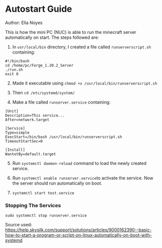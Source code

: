 # Autostart Guide

Author: Ella Noyes

This is how the mini PC (NUC) is able to run the minecraft server automatically on start. The steps followed are: 

1. In `usr/local/bin` directory, I created a file called `runserverscript.sh` containing:
```
#!/bin/bash
cd /home/pc/Forge_1.20.2_Server
./run.sh
exit 0
```

2. Made it executable using `chmod +x /usr/local/bin/runserverscript.sh`

3. Then `cd /etc/systemd/system/`

4. Make a file called `runserver.service` containing: 

```
[Unit]
Description=This service...
After=network.target

[Service]
Type=simple
ExecStart=/bin/bash /usr/local/bin/runserverscript.sh
TimeoutStartSec=0

[Install]
WantetBy=default.target
```

5. Run `systemctl daemon-reload` command to load the newly created service.

6. Run `systemctl enable runserver.service`to activate the service. Now the server should run automatically on boot. 

7. `systemctl start test.service`

### Stopping The Services
`sudo systemctl stop runserver.service`


Source used: https://help.skysilk.com/support/solutions/articles/9000162390--basic-how-to-start-a-program-or-script-on-linux-automatically-on-boot-with-systemd
